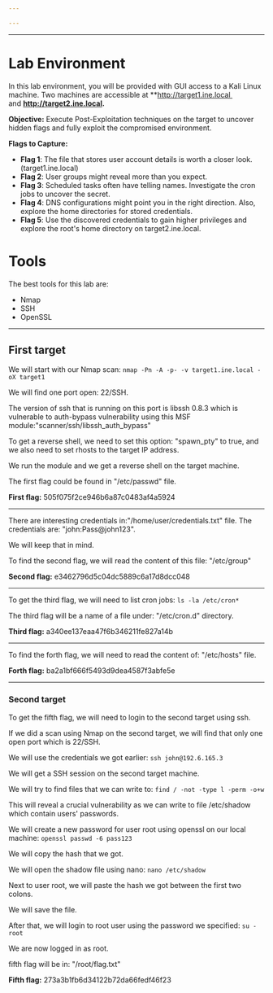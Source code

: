 ```yaml
---

---
```


---

# Lab Environment

In this lab environment, you will be provided with GUI access to a Kali Linux machine. Two machines are accessible at **http://target1.ine.local  and **http://target2.ine.local.** 

**Objective:** Execute Post-Exploitation techniques on the target to uncover hidden flags and fully exploit the compromised environment.

**Flags to Capture:**

- **Flag 1**: The file that stores user account details is worth a closer look. (target1.ine.local)
- **Flag 2**: User groups might reveal more than you expect.
- **Flag 3**: Scheduled tasks often have telling names. Investigate the cron jobs to uncover the secret.
- **Flag 4**: DNS configurations might point you in the right direction. Also, explore the home directories for stored credentials.
- **Flag 5**: Use the discovered credentials to gain higher privileges and explore the root's home directory on target2.ine.local.

# Tools

The best tools for this lab are:

- Nmap
- SSH
- OpenSSL

---

## First target

We will start with our Nmap scan: `nmap -Pn -A -p- -v target1.ine.local -oX target1`

We will find one port open: 22/SSH.

The version of ssh that is running on this port is libssh 0.8.3 which is vulnerable to auth-bypass vulnerability using this MSF module:"scanner/ssh/libssh_auth_bypass"

To get a reverse shell, we need to set this option: "spawn_pty" to true, and we also need to set rhosts to the target IP address.

We run the module and we get a reverse shell on the target machine.

The first flag could be found in "/etc/passwd" file.

**First flag:** 505f075f2ce946b6a87c0483af4a5924

---

There are interesting credentials in:"/home/user/credentials.txt" file. The credentials are: "john:Pass@john123". 

We will keep that in mind.

To find the second flag, we will read the content of this file: "/etc/group"

**Second flag:** e3462796d5c04dc5889c6a17d8dcc048

---

To get the third flag, we will need to list cron jobs: `ls -la /etc/cron*`

The third flag will be a name of a file under: "/etc/cron.d" directory.

**Third flag:** a340ee137eaa47f6b346211fe827a14b

---

To find the forth flag, we will need to read the content of: "/etc/hosts" file.

**Forth flag:** ba2a1bf666f5493d9dea4587f3abfe5e

---

### Second target

To get the fifth flag, we will need to login to the second target using ssh. 

If we did a scan using Nmap on the second target, we will find that only one open port which is 22/SSH.

We will use the credentials we got earlier: `ssh john@192.6.165.3`

We will get a SSH session on the second target machine.

We will try to find files that we can write to: `find / -not -type l -perm -o+w`

This will reveal a crucial vulnerability as we can write to file /etc/shadow which contain users' passwords.

We will create a new password for user root using openssl on our local machine: `openssl passwd -6 pass123`

We will copy the hash that we got.

We will open the shadow file using nano: `nano /etc/shadow`

Next to user root, we will paste the hash we got between the first two colons.

We will save the file.

After that, we will login to root user using the password we specified: `su - root`

We are now logged in as root.

fifth flag will be in: "/root/flag.txt"

**Fifth flag:** 273a3b1fb6d34122b72da66fedf46f23 
